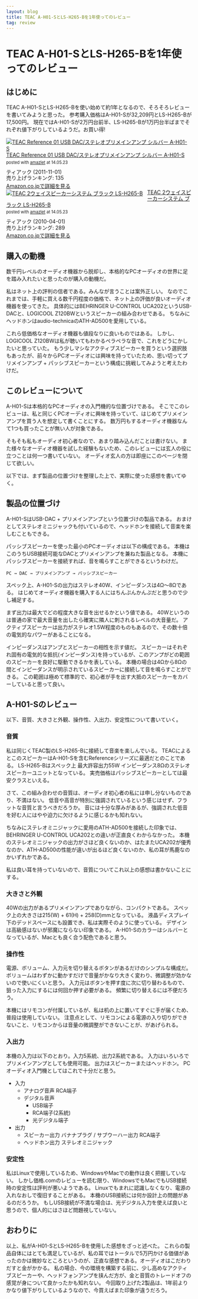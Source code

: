 ```yaml
---
layout: blog
title: TEAC A-H01-SとLS-H265-Bを1年使ってのレビュー
tag: review
---
```


# TEAC A-H01-SとLS-H265-Bを1年使ってのレビュー

## はじめに

TEAC A-H01-SとLS-H265-Bを使い始めて約1年となるので、そろそろレビューを書いてみようと思った。
参考購入価格はA-H01-Sが32,209円とLS-H265-Bが17,500円。
現在ではA-H01-Sが2万円台前半、LS-H265-Bが1万円台半ばまでそれぞれ値下がりしているようだ。お買い得!

<div class="amazlet-box" style="margin-bottom:0px;"><div class="amazlet-image" style="float:left;margin:0px 12px 1px 0px;"><a href="http://www.amazon.co.jp/exec/obidos/ASIN/B005YV919Q/xmisao-22/ref=nosim/" name="amazletlink" target="_blank"><img src="http://ecx.images-amazon.com/images/I/41aMc4-VgYL._SL160_.jpg" alt="TEAC Reference 01 USB DAC/ステレオプリメインアンプ シルバー A-H01-S" style="border: none;" /></a></div><div class="amazlet-info" style="line-height:120%; margin-bottom: 10px"><div class="amazlet-name" style="margin-bottom:10px;line-height:120%"><a href="http://www.amazon.co.jp/exec/obidos/ASIN/B005YV919Q/xmisao-22/ref=nosim/" name="amazletlink" target="_blank">TEAC Reference 01 USB DAC/ステレオプリメインアンプ シルバー A-H01-S</a><div class="amazlet-powered-date" style="font-size:80%;margin-top:5px;line-height:120%">posted with <a href="http://www.amazlet.com/" title="amazlet" target="_blank">amazlet</a> at 14.05.23</div></div><div class="amazlet-detail">ティアック (2011-11-01)<br />売り上げランキング: 135<br /></div><div class="amazlet-sub-info" style="float: left;"><div class="amazlet-link" style="margin-top: 5px"><a href="http://www.amazon.co.jp/exec/obidos/ASIN/B005YV919Q/xmisao-22/ref=nosim/" name="amazletlink" target="_blank">Amazon.co.jpで詳細を見る</a></div></div></div><div class="amazlet-footer" style="clear: left"></div></div>

<div class="amazlet-box" style="margin-bottom:0px;"><div class="amazlet-image" style="float:left;margin:0px 12px 1px 0px;"><a href="http://www.amazon.co.jp/exec/obidos/ASIN/B00454GJNY/xmisao-22/ref=nosim/" name="amazletlink" target="_blank"><img src="http://ecx.images-amazon.com/images/I/41GvMg3SGsL._SL160_.jpg" alt="TEAC 2ウェイスピーカーシステム ブラック LS-H265-B" style="border: none;" /></a></div><div class="amazlet-info" style="line-height:120%; margin-bottom: 10px"><div class="amazlet-name" style="margin-bottom:10px;line-height:120%"><a href="http://www.amazon.co.jp/exec/obidos/ASIN/B00454GJNY/xmisao-22/ref=nosim/" name="amazletlink" target="_blank">TEAC 2ウェイスピーカーシステム ブラック LS-H265-B</a><div class="amazlet-powered-date" style="font-size:80%;margin-top:5px;line-height:120%">posted with <a href="http://www.amazlet.com/" title="amazlet" target="_blank">amazlet</a> at 14.05.23</div></div><div class="amazlet-detail">ティアック (2010-04-01)<br />売り上げランキング: 289<br /></div><div class="amazlet-sub-info" style="float: left;"><div class="amazlet-link" style="margin-top: 5px"><a href="http://www.amazon.co.jp/exec/obidos/ASIN/B00454GJNY/xmisao-22/ref=nosim/" name="amazletlink" target="_blank">Amazon.co.jpで詳細を見る</a></div></div></div><div class="amazlet-footer" style="clear: left"></div></div>

## 購入の動機

数千円レベルのオーディオ機器から脱却し、本格的なPCオーディオの世界に足を踏み入れたいと思ったのが購入の動機だ。

私はネット上の評判の信者である。みんなが言うことは案外正しい。
なのでこれまでは、手軽に買える数千円程度の価格で、ネット上の評価が良いオーディオ機器を使ってきた。
具体的にはBEHRINGER U-CONTROL UCA202というUSB-DACと、LOGICOOL Z120BWというスピーカーの組み合わせである。
ちなみにヘッドホンはaudio-technicaのATH-AD500を愛用している。

これら低価格なオーディオ機器も値段なりに良いものではある。
しかし、LOGICOOL Z120BWは私が聴いてもわかるペラペラな音で、これをどうにかしたいと思っていた。
もう少しマシなアクティブスピーカーを買うという選択肢もあったが、前々からPCオーディオには興味を持っていたため、思い切ってプリメインアンプ + パッシブスピーカーという構成に挑戦してみようと考えたわけだ。

## このレビューについて

A-H01-Sは本格的なPCオーディオの入門機的な位置づけである。
そこでこのレビューは、私と同じくPCオーディオに興味を持っていて、はじめてプリメインアンプを買う人を想定して書くことにする。
数万円もするオーディオ機器なんて1つも買ったことが無い人が対象である。

そもそも私もオーディオ初心者なので、あまり踏み込んだことは書けない。
また様々なオーディオ機器を試した経験もないため、このレビューには玄人の役に立つことは何一つ書いていない。
オーディオ玄人の方は即座にこのページを閉じて欲しい。

以下では、まず製品の位置づけを整理した上で、実際に使った感想を書いてゆく。

## 製品の位置づけ

A-H01-SはUSB-DAC + プリメインアンプという位置づけの製品である。
おまけとしてステレオミニジャックも付いているので、ヘッドホンを接続して音楽を楽しむこともできる。

パッシブスピーカーを使った最小のPCオーディオは以下の構成である。
本機はこのうちUSB接続可能なDACとプリメインアンプを兼ねた製品となる。
本機にパッシブスピーカーを接続すれば、音を鳴らすことができるというわけだ。

~~~~
PC → DAC → プリメインアンプ → パッシブスピーカー
~~~~

スペック上、A-H01-Sの出力はステレオ40W、インピーダンスは4Ω〜8Ωである。
はじめてオーディオ機器を購入する人にはちんぷんかんぷだと思うので少し補足する。

まず出力は最大でどの程度大きな音を出せるかという値である。
40Wというのは普通の家で最大音量を出したら確実に隣人に刺されるレベルの大音量だ。
アクティブスピーカーは出力がステレオ1.5W程度のものもあるので、その数十倍の電気的なパワーがあることになる。

インピーダンスはアンプとスピーカーの相性を示す値だ。
スピーカーはそれぞれ固有の電気的な抵抗(インピーダンス)を持っているが、このアンプがどの範囲のスピーカーを良好に駆動できるかを表している。
本機の場合は4Ωから8Ωの間とインピーダンスが明示されているスピーカーに接続して音を鳴らすことができる。
この範囲は極めて標準的で、初心者が手を出す大抵のスピーカーをカバーしていると思って良い。

## A-H01-Sのレビュー

以下、音質、大きさと外観、操作性、入出力、安定性について書いていく。

### 音質

私は同じくTEAC製のLS-H265-Bに接続して音楽を楽しんでいる。
TEACによるとこのスピーカーはA-H01-Sを含むReferenceシリーズに最適だとのことである。
LS-H265-Bはスペック上 最大許容出力55W インピーダンス8Ωのステレオスピーカーユニットとなっている。
実売価格はパッシブスピーカーとしては最安クラスといえる。

さて、この組み合わせの音質は、オーディオ初心者の私には申し分ないものであり、不満はない。
低音や高音が特別に強調されているという感じはせず、フラットな音質と言うべきだろうか。
音には十分な厚みがあるが、強調された低音を好む人にはやや迫力に欠けるように感じるかも知れない。

ちなみにステレオミニジャックに愛用のATH-AD500を接続した印象では、BEHRINGER U-CONTROL UCA202との違いが正直良くわからなかった。
本機のステレオミニジャックの出力がさほど良くないのか、はたまたUCA202が優秀なのか、ATH-AD500の性能が違いが出るほど良くないのか、私の耳が馬鹿なのかいずれかである。

私は良い耳を持っていないので、音質についてこれ以上の感想は書かないことにする。

### 大きさと外観

40Wの出力があるプリメインアンプでありながら、コンパクトである。
スペック上の大きさは215(W) + 61(H) + 258(D)mmとなっている。
液晶ディスプレイ下のデッドスペースにも設置でき、私は実際そのように使っている。
デザインは高級感はないが邪魔にならない印象である。
A-H01-Sのカラーはシルバーとなっているが、Macとも良く合う配色であると思う。

### 操作性

電源、ボリューム、入力元を切り替えるボタンがあるだけのシンプルな構成だ。
ボリュームはわずかに動かすだけで音量がかなり大きく変わり、微調整が効かないので使いにくいと思う。
入力元はボタンを押す度に次に切り替わるもので、狙った入力にするには何回か押す必要がある。
頻繁に切り替えるには不便だろう。

本機にはリモコンが付属しているが、私は机の上に置いてすぐに手が届くため、普段は使用していない。
注意点として、リモコンによる電源の入り切りができないこと、リモコンからは音量の微調整ができないことが、があげられる。

### 入出力

本機の入力は以下のとおり。入力5系統、出力2系統である。
入力はいろいろでプリメインアンプとしても使用可能。
出力はスピーカーまたはヘッドホン。
PCオーディオ入門機としてはこれで十分だと思う。

- 入力
  - アナログ音声 RCA端子
  - デジタル音声
    - USB端子
    - RCA端子(2系統)
    - 光デジタル端子
- 出力
  - スピーカー出力 バナナプラグ / サブウーハー出力 RCA端子
  - ヘッドホン出力 ステレオミニジャック

### 安定性

私はLinuxで使用しているため、WindowsやMacでの動作は良く把握していない。
しかし価格.comのレビューを読む限り、WindowsでもMacでもUSB接続時の安定性は評判が悪いようである。
Linuxでもまれに認識しなくなり、電源の入れなおしで復旧することがある。
本機のUSB接続には何か設計上の問題があるのだろうか。
もしUSB接続が不満な場合は、光デジタル入力を使えば良いと思うので、個人的にはさほど問題視していない。

## おわりに

以上、私がA-H01-SとLS-H265-Bを使用した感想をざっと述べた。
これらの製品自体にはとても満足しているが、私の耳ではトータルで5万円かける価値があったのかは微妙なところというのが、正直な感想である。オーディオはこだわりだすと金がかかる。
私の場合、今の環境を構築する前に、少し高めなアクティブスピーカーや、ヘッドフォンアンプを挟んだ方が、金と音質のトレードオフの感覚が身について良かったかも知れない。
今回取り上げた2製品は、1年前よりかなり値下がりしているようなので、今買えばまた印象が違うだろう。
